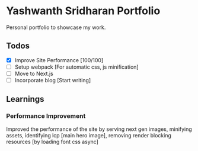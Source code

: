 # Yashwanth Sridharan Portfolio

Personal portfolio to showcase my work.

## Todos

- [x] Improve Site Performance [100/100]
- [ ] Setup webpack [For automatic css, js minification]
- [ ] Move to Next.js
- [ ] Incorporate blog [Start writing]

## Learnings

### Performance Improvement
  Improved the performance of the site by serving next gen images, minifying assets, identifying lcp [main hero image], removing render blocking resources [by loading font css async]